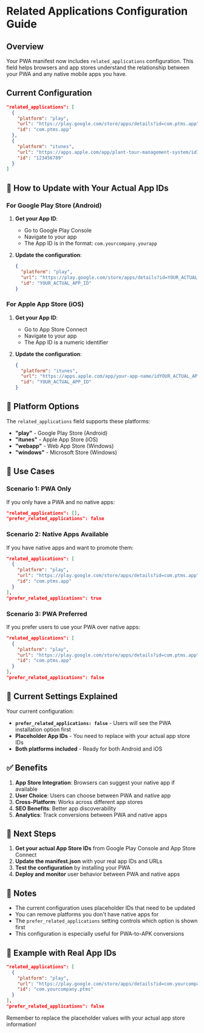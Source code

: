# Related Applications Configuration Guide

## Overview

Your PWA manifest now includes `related_applications` configuration. This field helps browsers and app stores understand the relationship between your PWA and any native mobile apps you have.

## Current Configuration

```json
"related_applications": [
  {
    "platform": "play",
    "url": "https://play.google.com/store/apps/details?id=com.ptms.app",
    "id": "com.ptms.app"
  },
  {
    "platform": "itunes",
    "url": "https://apps.apple.com/app/plant-tour-management-system/id123456789",
    "id": "123456789"
  }
]
```

## 🔧 How to Update with Your Actual App IDs

### For Google Play Store (Android)
1. **Get your App ID**: 
   - Go to Google Play Console
   - Navigate to your app
   - The App ID is in the format: `com.yourcompany.yourapp`

2. **Update the configuration**:
   ```json
   {
     "platform": "play",
     "url": "https://play.google.com/store/apps/details?id=YOUR_ACTUAL_APP_ID",
     "id": "YOUR_ACTUAL_APP_ID"
   }
   ```

### For Apple App Store (iOS)
1. **Get your App ID**:
   - Go to App Store Connect
   - Navigate to your app
   - The App ID is a numeric identifier

2. **Update the configuration**:
   ```json
   {
     "platform": "itunes",
     "url": "https://apps.apple.com/app/your-app-name/idYOUR_ACTUAL_APP_ID",
     "id": "YOUR_ACTUAL_APP_ID"
   }
   ```

## 📱 Platform Options

The `related_applications` field supports these platforms:

- **"play"** - Google Play Store (Android)
- **"itunes"** - Apple App Store (iOS)
- **"webapp"** - Web App Store (Windows)
- **"windows"** - Microsoft Store (Windows)

## 🎯 Use Cases

### Scenario 1: PWA Only
If you only have a PWA and no native apps:
```json
"related_applications": [],
"prefer_related_applications": false
```

### Scenario 2: Native Apps Available
If you have native apps and want to promote them:
```json
"related_applications": [
  {
    "platform": "play",
    "url": "https://play.google.com/store/apps/details?id=com.ptms.app",
    "id": "com.ptms.app"
  }
],
"prefer_related_applications": true
```

### Scenario 3: PWA Preferred
If you prefer users to use your PWA over native apps:
```json
"related_applications": [
  {
    "platform": "play",
    "url": "https://play.google.com/store/apps/details?id=com.ptms.app",
    "id": "com.ptms.app"
  }
],
"prefer_related_applications": false
```

## 🔄 Current Settings Explained

Your current configuration:
- **`prefer_related_applications: false`** - Users will see the PWA installation option first
- **Placeholder App IDs** - You need to replace with your actual app store IDs
- **Both platforms included** - Ready for both Android and iOS

## ✅ Benefits

1. **App Store Integration**: Browsers can suggest your native app if available
2. **User Choice**: Users can choose between PWA and native app
3. **Cross-Platform**: Works across different app stores
4. **SEO Benefits**: Better app discoverability
5. **Analytics**: Track conversions between PWA and native apps

## 🚀 Next Steps

1. **Get your actual App Store IDs** from Google Play Console and App Store Connect
2. **Update the manifest.json** with your real app IDs and URLs
3. **Test the configuration** by installing your PWA
4. **Deploy and monitor** user behavior between PWA and native apps

## 📝 Notes

- The current configuration uses placeholder IDs that need to be updated
- You can remove platforms you don't have native apps for
- The `prefer_related_applications` setting controls which option is shown first
- This configuration is especially useful for PWA-to-APK conversions

## 🔗 Example with Real App IDs

```json
"related_applications": [
  {
    "platform": "play",
    "url": "https://play.google.com/store/apps/details?id=com.yourcompany.ptms",
    "id": "com.yourcompany.ptms"
  }
],
"prefer_related_applications": false
```

Remember to replace the placeholder values with your actual app store information!
